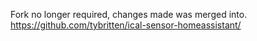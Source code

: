 Fork no longer required, changes made was merged into.
https://github.com/tybritten/ical-sensor-homeassistant/
